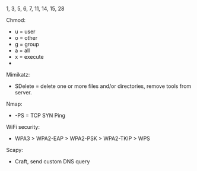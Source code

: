 1, 3, 5, 6, 7, 11, 14, 15, 28

Chmod:
- u = user
- o = other
- g = group
- a = all
- x = execute
- 

Mimikatz:
- SDelete = delete one or more files and/or directories, remove tools from server.

Nmap:
- -PS = TCP SYN Ping

WiFi security:
- WPA3 > WPA2-EAP > WPA2-PSK > WPA2-TKIP > WPS

Scapy:
- Craft, send custom DNS query

